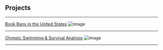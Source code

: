 ## Projects

---

[Book Bans in the United States](pdf/FinalProject_AlainaHolland_JordynIrwin.pdf)
![image](https://github.com/user-attachments/assets/1fb07650-6f77-4d19-8a28-3174fa829828)

---
[Olympic Swimming & Survival Analysis](pdf/Olympic_Swimming_BROOKS_IRWIN.pdf)
![image](https://github.com/user-attachments/assets/1b25d3b0-3967-4ef1-b36c-bbb5880fcb2c)

---


